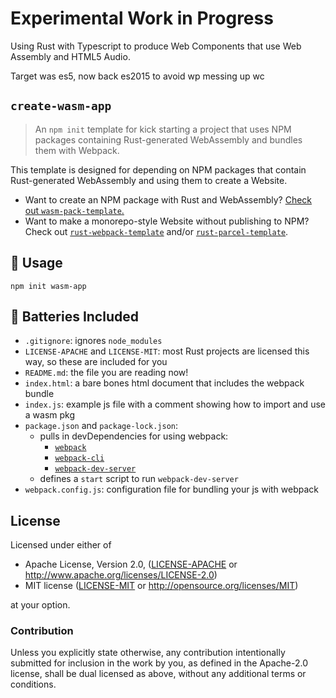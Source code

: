 # Experimental Work in Progress

Using Rust with Typescript to produce Web Components that use Web Assembly and HTML5 Audio.

Target was es5, now back es2015 to avoid wp messing up wc

## `create-wasm-app`

> An `npm init` template for kick starting a project that uses NPM packages
> containing Rust-generated WebAssembly and bundles them with Webpack.

This template is designed for depending on NPM packages that contain
Rust-generated WebAssembly and using them to create a Website.

* Want to create an NPM package with Rust and WebAssembly? [Check out
  `wasm-pack-template`.](https://github.com/rustwasm/wasm-pack-template)
* Want to make a monorepo-style Website without publishing to NPM? Check out
  [`rust-webpack-template`](https://github.com/rustwasm/rust-webpack-template)
  and/or
  [`rust-parcel-template`](https://github.com/rustwasm/rust-parcel-template).

## 🚴 Usage

```
npm init wasm-app
```

## 🔋 Batteries Included

- `.gitignore`: ignores `node_modules`
- `LICENSE-APACHE` and `LICENSE-MIT`: most Rust projects are licensed this way, so these are included for you
- `README.md`: the file you are reading now!
- `index.html`: a bare bones html document that includes the webpack bundle
- `index.js`: example js file with a comment showing how to import and use a wasm pkg
- `package.json` and `package-lock.json`:
  - pulls in devDependencies for using webpack:
      - [`webpack`](https://www.npmjs.com/package/webpack)
      - [`webpack-cli`](https://www.npmjs.com/package/webpack-cli)
      - [`webpack-dev-server`](https://www.npmjs.com/package/webpack-dev-server)
  - defines a `start` script to run `webpack-dev-server`
- `webpack.config.js`: configuration file for bundling your js with webpack

## License

Licensed under either of

* Apache License, Version 2.0, ([LICENSE-APACHE](LICENSE-APACHE) or http://www.apache.org/licenses/LICENSE-2.0)
* MIT license ([LICENSE-MIT](LICENSE-MIT) or http://opensource.org/licenses/MIT)

at your option.

### Contribution

Unless you explicitly state otherwise, any contribution intentionally
submitted for inclusion in the work by you, as defined in the Apache-2.0
license, shall be dual licensed as above, without any additional terms or
conditions.
